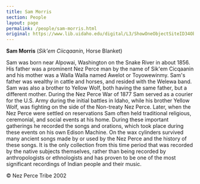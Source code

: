 ```yaml
---
title: Sam Morris
section: People
layout: page
permalink: /people/sam-morris.html
original: https://www.lib.uidaho.edu/digital/L3/ShowOneObjectSiteID34ObjectID217.html
---
```


**Sam Morris** (_Sik'em Ciicqaanin_, Horse Blanket)

Sam was born near Alpowai, Washington on the Snake River in about 1856. His father was a prominent Nez Perce man by the name of Sik'em Cicqaanin and his mother was a Walla Walla named Awelot or Toyowewinmy. Sam's father was wealthy in cattle and horses, and resided with the Welewa band. Sam was also a brother to Yellow Wolf, both having the same father, but a different mother. During the Nez Perce War of 1877 Sam served as a courier for the U.S. Army during the initial battles in Idaho, while his brother Yellow Wolf, was fighting on the side of the Non-treaty Nez Perce. Later, when the Nez Perce were settled on reservations Sam often held traditional religious, ceremonial, and social events at his home. During these important gatherings he recorded the songs and orations, which took place during these events on his own Edison Machine. On the wax cylinders survived many ancient songs made by or used by the Nez Perce and the history of these songs. It is the only collection from this time period that was recorded by the native subjects themselves, rather than being recorded by anthropologists or ethnologists and has proven to be one of the most significant recordings of Indian people and their music.

© Nez Perce Tribe 2002